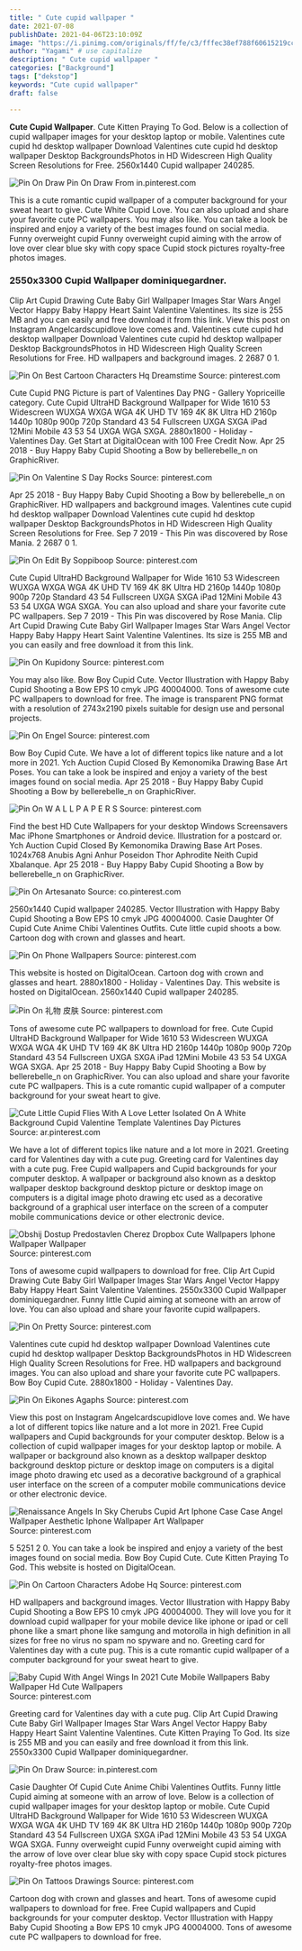 ```yaml
---
title: " Cute cupid wallpaper "
date: 2021-07-08
publishDate: 2021-04-06T23:10:09Z
image: "https://i.pinimg.com/originals/ff/fe/c3/fffec38ef788f60615219cc0f3afe886.jpg"
author: "Yagami" # use capitalize
description: " Cute cupid wallpaper "
categories: ["Background"]
tags: ["dekstop"]
keywords: "Cute cupid wallpaper"
draft: false

---
```



**Cute Cupid Wallpaper**. Cute Kitten Praying To God. Below is a collection of cupid wallpaper images for your desktop laptop or mobile. Valentines cute cupid hd desktop wallpaper Download Valentines cute cupid hd desktop wallpaper Desktop BackgroundsPhotos in HD Widescreen High Quality Screen Resolutions for Free. 2560x1440 Cupid wallpaper 240285.

![Pin On Draw](https://i.pinimg.com/originals/6e/46/d3/6e46d37eca15e9dff21366e6ed43a4a2.jpg "Pin On Draw")
Pin On Draw From in.pinterest.com


This is a cute romantic cupid wallpaper of a computer background for your sweat heart to give. Cute White Cupid Love. You can also upload and share your favorite cute PC wallpapers. You may also like. You can take a look be inspired and enjoy a variety of the best images found on social media. Funny overweight cupid Funny overweight cupid aiming with the arrow of love over clear blue sky with copy space Cupid stock pictures royalty-free photos images.

### 2550x3300 Cupid Wallpaper dominiquegardner.

Clip Art Cupid Drawing Cute Baby Girl Wallpaper Images Star Wars Angel Vector Happy Baby Happy Heart Saint Valentine Valentines. Its size is 255 MB and you can easily and free download it from this link. View this post on Instagram Angelcardscupidlove love comes and. Valentines cute cupid hd desktop wallpaper Download Valentines cute cupid hd desktop wallpaper Desktop BackgroundsPhotos in HD Widescreen High Quality Screen Resolutions for Free. HD wallpapers and background images. 2 2687 0 1.


![Pin On Best Cartoon Characters Hq Dreamstime](https://i.pinimg.com/originals/c8/f3/38/c8f3387c1dfa86d9174301b344051d2e.jpg "Pin On Best Cartoon Characters Hq Dreamstime")
Source: pinterest.com

Cute Cupid PNG Picture is part of Valentines Day PNG - Gallery Yopriceille category. Cute Cupid UltraHD Background Wallpaper for Wide 1610 53 Widescreen WUXGA WXGA WGA 4K UHD TV 169 4K 8K Ultra HD 2160p 1440p 1080p 900p 720p Standard 43 54 Fullscreen UXGA SXGA iPad 12Mini Mobile 43 53 54 UXGA WGA SXGA. 2880x1800 - Holiday - Valentines Day. Get Start at DigitalOcean with 100 Free Credit Now. Apr 25 2018 - Buy Happy Baby Cupid Shooting a Bow by bellerebelle_n on GraphicRiver.

![Pin On Valentine S Day Rocks](https://i.pinimg.com/originals/15/b3/12/15b31200f99062c682a3785aff6deb62.jpg "Pin On Valentine S Day Rocks")
Source: pinterest.com

Apr 25 2018 - Buy Happy Baby Cupid Shooting a Bow by bellerebelle_n on GraphicRiver. HD wallpapers and background images. Valentines cute cupid hd desktop wallpaper Download Valentines cute cupid hd desktop wallpaper Desktop BackgroundsPhotos in HD Widescreen High Quality Screen Resolutions for Free. Sep 7 2019 - This Pin was discovered by Rose Mania. 2 2687 0 1.

![Pin On Edit By Soppiboop](https://i.pinimg.com/originals/4f/16/19/4f16190565eaffd5a4608c40fec621e7.jpg "Pin On Edit By Soppiboop")
Source: pinterest.com

Cute Cupid UltraHD Background Wallpaper for Wide 1610 53 Widescreen WUXGA WXGA WGA 4K UHD TV 169 4K 8K Ultra HD 2160p 1440p 1080p 900p 720p Standard 43 54 Fullscreen UXGA SXGA iPad 12Mini Mobile 43 53 54 UXGA WGA SXGA. You can also upload and share your favorite cute PC wallpapers. Sep 7 2019 - This Pin was discovered by Rose Mania. Clip Art Cupid Drawing Cute Baby Girl Wallpaper Images Star Wars Angel Vector Happy Baby Happy Heart Saint Valentine Valentines. Its size is 255 MB and you can easily and free download it from this link.

![Pin On Kupidony](https://i.pinimg.com/originals/f6/62/52/f6625281150fa5689d309fb16f4c2b72.jpg "Pin On Kupidony")
Source: pinterest.com

You may also like. Bow Boy Cupid Cute. Vector Illustration with Happy Baby Cupid Shooting a Bow EPS 10 cmyk JPG 40004000. Tons of awesome cute PC wallpapers to download for free. The image is transparent PNG format with a resolution of 2743x2190 pixels suitable for design use and personal projects.

![Pin On Engel](https://i.pinimg.com/originals/5a/24/89/5a248976712713c39069c52467989382.jpg "Pin On Engel")
Source: pinterest.com

Bow Boy Cupid Cute. We have a lot of different topics like nature and a lot more in 2021. Ych Auction Cupid Closed By Kemonomika Drawing Base Art Poses. You can take a look be inspired and enjoy a variety of the best images found on social media. Apr 25 2018 - Buy Happy Baby Cupid Shooting a Bow by bellerebelle_n on GraphicRiver.

![Pin On W A L L P A P E R S](https://i.pinimg.com/originals/f3/43/fe/f343fe89e166d0d029e4463bd581c3d9.jpg "Pin On W A L L P A P E R S")
Source: pinterest.com

Find the best HD Cute Wallpapers for your desktop Windows Screensavers Mac iPhone Smartphones or Android device. Illustration for a postcard or. Ych Auction Cupid Closed By Kemonomika Drawing Base Art Poses. 1024x768 Anubis Agni Anhur Poseidon Thor Aphrodite Neith Cupid Xbalanque. Apr 25 2018 - Buy Happy Baby Cupid Shooting a Bow by bellerebelle_n on GraphicRiver.

![Pin On Artesanato](https://i.pinimg.com/736x/f1/dc/6c/f1dc6ca1c3f8f873f580364c07c82e72.jpg "Pin On Artesanato")
Source: co.pinterest.com

2560x1440 Cupid wallpaper 240285. Vector Illustration with Happy Baby Cupid Shooting a Bow EPS 10 cmyk JPG 40004000. Casie Daughter Of Cupid Cute Anime Chibi Valentines Outfits. Cute little cupid shoots a bow. Cartoon dog with crown and glasses and heart.

![Pin On Phone Wallpapers](https://i.pinimg.com/originals/dd/de/57/ddde57ddca201bcedd6a8babd4f8a41c.png "Pin On Phone Wallpapers")
Source: pinterest.com

This website is hosted on DigitalOcean. Cartoon dog with crown and glasses and heart. 2880x1800 - Holiday - Valentines Day. This website is hosted on DigitalOcean. 2560x1440 Cupid wallpaper 240285.

![Pin On 礼物 皮肤](https://i.pinimg.com/originals/6b/6c/5a/6b6c5ae6ab1fca9ace51fadb26aa0971.jpg "Pin On 礼物 皮肤")
Source: pinterest.com

Tons of awesome cute PC wallpapers to download for free. Cute Cupid UltraHD Background Wallpaper for Wide 1610 53 Widescreen WUXGA WXGA WGA 4K UHD TV 169 4K 8K Ultra HD 2160p 1440p 1080p 900p 720p Standard 43 54 Fullscreen UXGA SXGA iPad 12Mini Mobile 43 53 54 UXGA WGA SXGA. Apr 25 2018 - Buy Happy Baby Cupid Shooting a Bow by bellerebelle_n on GraphicRiver. You can also upload and share your favorite cute PC wallpapers. This is a cute romantic cupid wallpaper of a computer background for your sweat heart to give.

![Cute Little Cupid Flies With A Love Letter Isolated On A White Background Cupid Valentine Template Valentines Day Pictures](https://i.pinimg.com/originals/bd/46/8e/bd468e76c2986a311e5e499964e6880e.jpg "Cute Little Cupid Flies With A Love Letter Isolated On A White Background Cupid Valentine Template Valentines Day Pictures")
Source: ar.pinterest.com

We have a lot of different topics like nature and a lot more in 2021. Greeting card for Valentines day with a cute pug. Greeting card for Valentines day with a cute pug. Free Cupid wallpapers and Cupid backgrounds for your computer desktop. A wallpaper or background also known as a desktop wallpaper desktop background desktop picture or desktop image on computers is a digital image photo drawing etc used as a decorative background of a graphical user interface on the screen of a computer mobile communications device or other electronic device.

![Obshij Dostup Predostavlen Cherez Dropbox Cute Wallpapers Iphone Wallpaper Wallpaper](https://i.pinimg.com/originals/8d/5b/e8/8d5be8fcd419b36ec4c5864d433463f0.jpg "Obshij Dostup Predostavlen Cherez Dropbox Cute Wallpapers Iphone Wallpaper Wallpaper")
Source: pinterest.com

Tons of awesome cupid wallpapers to download for free. Clip Art Cupid Drawing Cute Baby Girl Wallpaper Images Star Wars Angel Vector Happy Baby Happy Heart Saint Valentine Valentines. 2550x3300 Cupid Wallpaper dominiquegardner. Funny little Cupid aiming at someone with an arrow of love. You can also upload and share your favorite cupid wallpapers.

![Pin On Pretty](https://i.pinimg.com/736x/d3/30/52/d33052baca798acb7822fd67c55f2d7a.jpg "Pin On Pretty")
Source: pinterest.com

Valentines cute cupid hd desktop wallpaper Download Valentines cute cupid hd desktop wallpaper Desktop BackgroundsPhotos in HD Widescreen High Quality Screen Resolutions for Free. HD wallpapers and background images. You can also upload and share your favorite cute PC wallpapers. Bow Boy Cupid Cute. 2880x1800 - Holiday - Valentines Day.

![Pin On Eikones Agaphs](https://i.pinimg.com/564x/08/02/76/080276fc8feea18ac7bb36f2c8d17508.jpg "Pin On Eikones Agaphs")
Source: pinterest.com

View this post on Instagram Angelcardscupidlove love comes and. We have a lot of different topics like nature and a lot more in 2021. Free Cupid wallpapers and Cupid backgrounds for your computer desktop. Below is a collection of cupid wallpaper images for your desktop laptop or mobile. A wallpaper or background also known as a desktop wallpaper desktop background desktop picture or desktop image on computers is a digital image photo drawing etc used as a decorative background of a graphical user interface on the screen of a computer mobile communications device or other electronic device.

![Renaissance Angels In Sky Cherubs Cupid Art Iphone Case Case Angel Wallpaper Aesthetic Iphone Wallpaper Art Wallpaper](https://i.pinimg.com/originals/59/f4/5d/59f45de32efd696ade98274e24700448.jpg "Renaissance Angels In Sky Cherubs Cupid Art Iphone Case Case Angel Wallpaper Aesthetic Iphone Wallpaper Art Wallpaper")
Source: pinterest.com

5 5251 2 0. You can take a look be inspired and enjoy a variety of the best images found on social media. Bow Boy Cupid Cute. Cute Kitten Praying To God. This website is hosted on DigitalOcean.

![Pin On Cartoon Characters Adobe Hq](https://i.pinimg.com/564x/95/ff/5a/95ff5af1e626f742834626f7e653364d.jpg "Pin On Cartoon Characters Adobe Hq")
Source: pinterest.com

HD wallpapers and background images. Vector Illustration with Happy Baby Cupid Shooting a Bow EPS 10 cmyk JPG 40004000. They will love you for it download cupid wallpaper for your mobile device like iphone or ipad or cell phone like a smart phone like samgung and motorolla in high definition in all sizes for free no virus no spam no spyware and no. Greeting card for Valentines day with a cute pug. This is a cute romantic cupid wallpaper of a computer background for your sweat heart to give.

![Baby Cupid With Angel Wings In 2021 Cute Mobile Wallpapers Baby Wallpaper Hd Cute Wallpapers](https://i.pinimg.com/736x/4b/b0/42/4bb042ca729b79e4dd088ee217184e54.jpg "Baby Cupid With Angel Wings In 2021 Cute Mobile Wallpapers Baby Wallpaper Hd Cute Wallpapers")
Source: pinterest.com

Greeting card for Valentines day with a cute pug. Clip Art Cupid Drawing Cute Baby Girl Wallpaper Images Star Wars Angel Vector Happy Baby Happy Heart Saint Valentine Valentines. Cute Kitten Praying To God. Its size is 255 MB and you can easily and free download it from this link. 2550x3300 Cupid Wallpaper dominiquegardner.

![Pin On Draw](https://i.pinimg.com/originals/6e/46/d3/6e46d37eca15e9dff21366e6ed43a4a2.jpg "Pin On Draw")
Source: in.pinterest.com

Casie Daughter Of Cupid Cute Anime Chibi Valentines Outfits. Funny little Cupid aiming at someone with an arrow of love. Below is a collection of cupid wallpaper images for your desktop laptop or mobile. Cute Cupid UltraHD Background Wallpaper for Wide 1610 53 Widescreen WUXGA WXGA WGA 4K UHD TV 169 4K 8K Ultra HD 2160p 1440p 1080p 900p 720p Standard 43 54 Fullscreen UXGA SXGA iPad 12Mini Mobile 43 53 54 UXGA WGA SXGA. Funny overweight cupid Funny overweight cupid aiming with the arrow of love over clear blue sky with copy space Cupid stock pictures royalty-free photos images.

![Pin On Tattoos Drawings](https://i.pinimg.com/originals/ff/fe/c3/fffec38ef788f60615219cc0f3afe886.jpg "Pin On Tattoos Drawings")
Source: pinterest.com

Cartoon dog with crown and glasses and heart. Tons of awesome cupid wallpapers to download for free. Free Cupid wallpapers and Cupid backgrounds for your computer desktop. Vector Illustration with Happy Baby Cupid Shooting a Bow EPS 10 cmyk JPG 40004000. Tons of awesome cute PC wallpapers to download for free.

